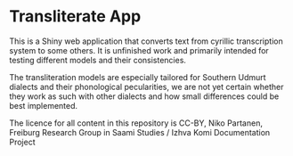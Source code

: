 # Transliterate App
This is a Shiny web application that converts text from cyrillic transcription system to some others. It is unfinished work and primarily intended for testing different models and their consistencies.

The transliteration models are especially tailored for Southern Udmurt dialects and their phonological pecularities, we are not yet certain whether they work as such with other dialects and how small differences could be best implemented.

The licence for all content in this repository is CC-BY, Niko Partanen, Freiburg Research Group in Saami Studies / Izhva Komi Documentation Project
